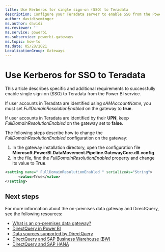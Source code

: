 ```yaml
---
title: Use Kerberos for single sign-on (SSO) to Teradata
description: Configure your Teradata server to enable SSO from the Power BI service.
author: davidiseminger
ms.author: davidi
ms.reviewer: ''
ms.service: powerbi
ms.subservice: powerbi-gateways
ms.topic: how-to
ms.date: 05/28/2021
LocalizationGroup: Gateways
---
```


# Use Kerberos for SSO to Teradata

This article describes specific and additional requirements to successfully enable single sign-on (SSO) to Teradata from the Power BI service.

If user accounts in Teradata are identified using *sAMAccountName*, you must set *FullDomainResolutionEnabled* on the gateway to **true**. 

If user accounts in Teradata are identified by their **UPN**, keep *FullDomainResolutionEnabled* on the gateway set to **false**.

The following steps describe how to change the *FullDomainResolutionEnabled* configuration on the gateway:

1.	In the gateway installation directory, open the configuration file **Microsoft.PowerBI.DataMovement.Pipeline.GatewayCore.dll.config**.
2.	In the file, find the *FullDomainResolutionEnabled* property and change its value to **True**.

```xml
<setting name=" FullDomainResolutionEnabled " serializeAs="String">
      <value>True</value>
</setting>
```

## Next steps

For more information about the on-premises data gateway and DirectQuery, see the following resources:

* [What is an on-premises data gateway?](/data-integration/gateway/service-gateway-onprem)
* [DirectQuery in Power BI](desktop-directquery-about.md)
* [Data sources supported by DirectQuery](power-bi-data-sources.md)
* [DirectQuery and SAP Business Warehouse (BW)](desktop-directquery-sap-bw.md)
* [DirectQuery and SAP HANA](desktop-directquery-sap-hana.md)
